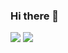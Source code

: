 ### Hi there 👋

![](https://komarev.com/ghpvc/?username=your-github-Basit341)
![](https://komarev.com/ghpvc/?username=your-github-Basit341&color=ff69b4)
